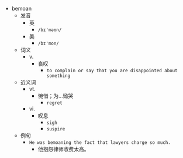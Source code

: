 - bemoan
  - 发音
    - 英
      - `/bɪ'məʊn/`
    - 美
      - `/bɪ'mon/`
  - 词义
    - v.
      - 哀叹
        - `to complain or say that you are disappointed about something`
  - 近义词
    - vt.
      - 惋惜；为…恸哭
        - `regret`
    - vi.
      - 叹息
        - `sigh`
        - `suspire`
  - 例句
    - `He was bemoaning the fact that lawyers charge so much.`
      - 他抱怨律师收费太高。

